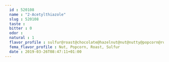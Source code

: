 ```yaml
---
  id : 520108
  name : "2-Acetylthiazole"
  slug : 520108
  taste : 
  bitter : 0
  odor : 
  natural : 1
  flavor_profile : sulfur@roast@chocolate@hazelnut@nut@nutty@popcorn@roasted peanuts
  fema_flavor_profile : Nut, Popcorn, Roast, Sulfur
  date : 2019-03-26T08:47:11+01:00
---
```



